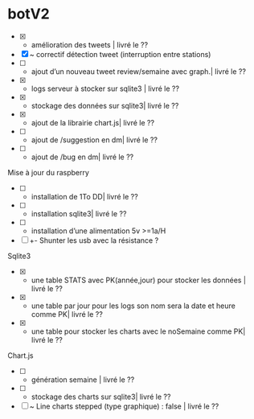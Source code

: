 # botV2

- [x] + amélioration des tweets | livré le ??
- [x] ~ correctif détection tweet (interruption entre stations)
- [ ] + ajout d’un nouveau tweet review/semaine avec graph.| livré le ??
- [x] + logs serveur à stocker sur sqlite3 | livré le ??
- [x] + stockage des données sur sqlite3| livré le ??
- [x] + ajout de la librairie chart.js| livré le ??
- [ ] + ajout de /suggestion en dm| livré le ??
- [ ] + ajout de /bug en dm| livré le ??


Mise à jour du raspberry 
- [ ] + installation de 1To DD| livré le ??
- [ ] + installation sqlite3| livré le ??
- [ ] + installation d’une alimentation 5v >=1a/H
- [ ] +- Shunter les usb avec la résistance ?

Sqlite3 
- [x] + une table STATS avec PK(année,jour) pour stocker les données | livré le ??
- [x] + une table par jour pour les logs son nom sera la date et heure comme PK| livré le ??
- [x] + une table pour stocker les charts avec le noSemaine comme PK| livré le ??

Chart.js
- [ ] + génération semaine | livré le ??
- [ ] + stockage des charts sur sqlite3| livré le ??
- [ ] ~ Line charts stepped (type graphique) : false | livré le ??

